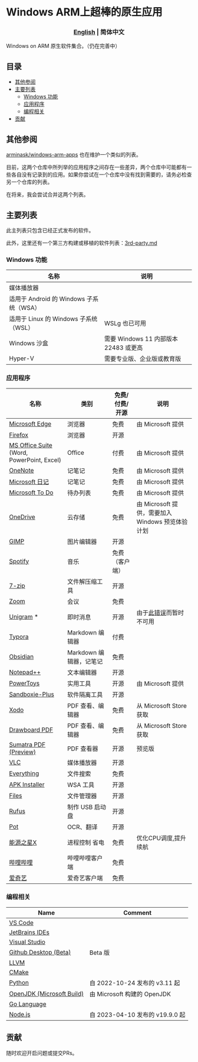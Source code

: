 # Windows ARM上超棒的原生应用

<h3 align="center"> <a href='./README.md'>English</a> | 简体中文</h3>

Windows on ARM 原生软件集合。（仍在完善中）

## 目录

- [其他参阅](#其他参阅)
- [主要列表](#主要列表)
  - [Windows 功能](#windows-功能)
  - [应用程序](#应用程序)
  - [编程相关](#编程相关)
- [贡献](#贡献)

## 其他参阅

[arminask/windows-arm-apps](https://github.com/arminask/windows-arm-apps) 也在维护一个类似的列表。

目前，这两个仓库中所列举的应用程序之间存在一些差异，两个仓库中可能都有一些各自没有记录到的应用。如果你尝试在一个仓库中没有找到需要的，请务必检查另一个仓库的列表。

在将来，我会尝试合并这两个列表。

## 主要列表

此主列表只包含已经正式发布的软件。

此外，这里还有一个第三方构建或移植的软件列表：[3rd-party.md](3rd-party.md)

### Windows 功能

| 名称 | 说明 |
| - | - |
| 媒体播放器 | |
| 适用于 Android 的 Windows 子系统（WSA）| |
| 适用于 Linux 的 Windows 子系统（WSL）| WSLg 也已可用 |
| Windows 沙盒 | 需要 Windows 11 内部版本 22483 或更高 |
| Hyper-V | 需要专业版、企业版或教育版 |



### 应用程序

| 名称 | 类别 | 免费/付费/开源 | 说明 |
| - | - | - | - |
| [Microsoft Edge](https://www.microsoft.com/zh-cn/edge) | 浏览器 | 免费 | 由 Microsoft 提供 |
| [Firefox](https://www.mozilla.org/zh-CN/firefox/new/) | 浏览器 | 开源 | |
| [MS Office Suite](https://www.office.com/) (Word, PowerPoint, Excel) | Office | 付费 | 由 Microsoft 提供 |
| [OneNote](https://www.onenote.com/) | 记笔记 | 免费 | 由 Microsoft 提供 |
| [Microsoft 日记](https://www.microsoft.com/en-us/garage/profiles/journal/) | 记笔记              | 免费                  |                             由 Microsoft 提供                                                              |
| [Microsoft To Do](https://todo.microsoft.com/) | 待办列表 | 免费 | 由 Microsoft 提供 |
| [OneDrive](https://onedrive.live.com/) | 云存储 | 免费 | 由 Microsoft 提供，需要加入 Windows 预览体验计划 |
| [GIMP](https://www.gimp.org/) | 图片编辑器 | 开源 | |
| [Spotify](https://open.spotify.com/) | 音乐 | 免费（客户端） | |
| [7-zip](https://www.7-zip.org/) | 文件解压缩工具 | 开源 | |
| [Zoom](https://zoom.us/) | 会议 | 免费 | |
| [Unigram](https://github.com/UnigramDev/Unigram) \* | 即时消息 | 开源 | 由于[此错误](https://github.com/UnigramDev/Unigram/issues/3010#issuecomment-1528811672)而暂时不可用 |
| [Typora](https://typora.io/) | Markdown 编辑器 | 付费 | |
| [Obsidian](https://obsidian.md/) | Markdown 编辑器，记笔记 | 免费 | |
| [Notepad++](https://notepad-plus-plus.org/) | 文本编辑器 | 开源 | |
| [PowerToys](https://github.com/microsoft/PowerToys) | 实用工具 | 开源 | 由 Microsoft 提供 |
| [Sandboxie-Plus](https://github.com/sandboxie-plus/Sandboxie) | 软件隔离工具 | 开源 | |
| [Xodo](https://xodo.com/) | PDF 查看、编辑器 | 免费 | 从 Microsoft Store 获取 |
| [Drawboard PDF](https://www.drawboard.com/) | PDF 查看、编辑器 | 免费 | 从 Microsoft Store 获取 |
| [Sumatra PDF (Preview)](https://www.sumatrapdfreader.org/free-pdf-reader) | PDF 查看器 | 开源 | 预览版 |
| [VLC](https://www.videolan.org/vlc/) | 媒体播放器 | 开源 | |
| [Everything](https://www.voidtools.com/) | 文件搜索 | 免费 | |
| [APK Installer](https://github.com/Paving-Base/APK-Installer) | WSA 工具 | 开源 | |
| [Files](https://files.community/) | 文件管理器 | 开源 | |
| [Rufus](https://rufus.ie/) | 制作 USB 启动盘 | 开源 | |
| [Pot](https://github.com/pot-app/pot-desktop) | OCR、翻译 | 开源 | |
| [能源之星X](https://apps.microsoft.com/detail/energy-star-x/9NF7JTB3B17P) | 进程控制 省电 | 免费 | 优化CPU调度,提升续航 |
| [哔哩哔哩](https://app.bilibili.com/) | 哔哩哔哩客户端 | 免费 | |
| [爱奇艺](https://apps.microsoft.com/detail/%e7%88%b1%e5%a5%87%e8%89%ba/9NBLGGH5WXNW) | 爱奇艺客户端 | 免费 | |


### 编程相关

| Name | Comment |
| - | - |
| [VS Code](https://code.visualstudio.com/) | |
| [JetBrains IDEs](https://www.jetbrains.com/) | |
| [Visual Studio](https://visualstudio.microsoft.com/) | |
| [Github Desktop (Beta)](https://desktop.github.com/beta/) | Beta 版 |
| [LLVM](https://llvm.org/) | |
| [CMake](https://cmake.org/) | |
| [Python](https://www.python.org/) | 自 2022-10-24 发布的 v3.11 起  |
| [OpenJDK (Microsoft Build)](https://www.microsoft.com/openjdk) | 由 Microsoft 构建的 OpenJDK |
| [Go Language](https://go.dev/) | |
| [Node.js](https://nodejs.org/) | 自 2023-04-10 发布的 v19.9.0 起 |



## 贡献

随时欢迎开启问题或提交PRs。
